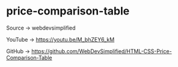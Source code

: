 # price-comparison-table
Source → webdevsimplified

YouTube → https://youtu.be/M_bhZEY6_kM

GitHub → https://github.com/WebDevSimplified/HTML-CSS-Price-Comparison-Table

